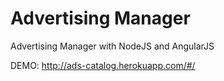 Advertising Manager
===========

Advertising Manager with NodeJS and AngularJS

DEMO: http://ads-catalog.herokuapp.com/#/
